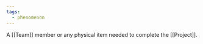 ```yaml
---
tags:
  - phenomenon
---
```

A [[Team]] member or any physical item needed to complete the [[Project]].